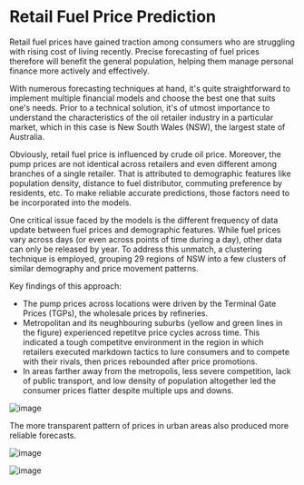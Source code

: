 # Retail Fuel Price Prediction

Retail fuel prices have gained traction among consumers who are struggling with rising cost of living recently. Precise forecasting of fuel prices therefore will benefit the general population, helping them manage personal finance more actively and effectively.

With numerous forecasting techniques at hand, it's quite straightforward to implement multiple financial models and choose the best one that suits one's needs. Prior to a technical solution, it's of utmost importance to understand the characteristics of the oil retailer industry in a particular market, which in this case is New South Wales (NSW), the largest state of Australia.

Obviously, retail fuel price is influenced by crude oil price. Moreover, the pump prices are not identical across retailers and even different among branches of a single retailer. That is attributed to demographic features like population density, distance to fuel distributor, commuting preference by residents, etc. To make reliable accurate predictions, those factors need to be incorporated into the models.

One critical issue faced by the models is the different frequency of data update between fuel prices and demographic features. While fuel prices vary across days (or even across points of time during a day), other data can only be released by year. To address this unmatch, a clustering technique is employed, grouping 29 regions of NSW into a few clusters of similar demography and price movement patterns.

Key findings of this approach:
- The pump prices across locations were driven by the Terminal Gate Prices (TGPs), the wholesale prices by refineries.
- Metropolitan and its neughbouring suburbs (yellow and green lines in the figure) experienced repetitve price cycles across time. This indicated a tough competitve environment in the region in which retailers executed markdown tactics to lure consumers and to compete with their rivals, then prices rebounded after price promotions.
- In areas farther away from the metropolis, less severe competition, lack of public transport, and low density of population altogether led the consumer prices flatter despite multiple ups and downs.

![image](https://github.com/user-attachments/assets/cd3acead-15b6-429c-a91e-dd08f832c676)

The more transparent pattern of prices in urban areas also produced more reliable forecasts.

![image](https://github.com/user-attachments/assets/13bdcb9e-9517-4ac4-8b3f-9ba4854bd5f5)

![image](https://github.com/user-attachments/assets/45cc8a86-dc26-43dd-a185-08199178fd40)

